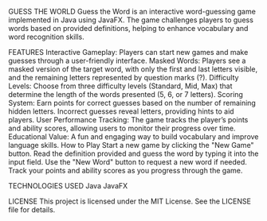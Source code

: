 GUESS THE WORLD
Guess the Word is an interactive word-guessing game implemented in Java using JavaFX. The game challenges players to guess words based on provided definitions, helping to enhance vocabulary and word recognition skills.

FEATURES
Interactive Gameplay: Players can start new games and make guesses through a user-friendly interface.
Masked Words: Players see a masked version of the target word, with only the first and last letters visible, and the remaining letters represented by question marks (?).
Difficulty Levels: Choose from three difficulty levels (Standard, Mid, Max) that determine the length of the words presented (5, 6, or 7 letters).
Scoring System: Earn points for correct guesses based on the number of remaining hidden letters. Incorrect guesses reveal letters, providing hints to aid players.
User Performance Tracking: The game tracks the player’s points and ability scores, allowing users to monitor their progress over time.
Educational Value: A fun and engaging way to build vocabulary and improve language skills.
How to Play
Start a new game by clicking the "New Game" button.
Read the definition provided and guess the word by typing it into the input field.
Use the "New Word" button to request a new word if needed.
Track your points and ability scores as you progress through the game.

TECHNOLOGIES USED
Java
JavaFX

LICENSE
This project is licensed under the MIT License. See the LICENSE file for details.

